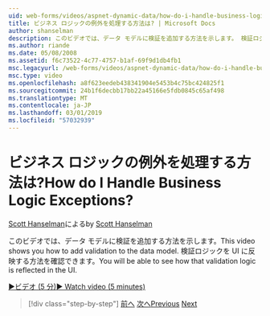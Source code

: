 ```yaml
---
uid: web-forms/videos/aspnet-dynamic-data/how-do-i-handle-business-logic-exceptions
title: ビジネス ロジックの例外を処理する方法は? | Microsoft Docs
author: shanselman
description: このビデオでは、データ モデルに検証を追加する方法を示します。 検証ロジックを UI に反映する方法を確認できます。
ms.author: riande
ms.date: 05/08/2008
ms.assetid: f6c73522-4c77-4757-b1af-69f9d1db4fb1
msc.legacyurl: /web-forms/videos/aspnet-dynamic-data/how-do-i-handle-business-logic-exceptions
msc.type: video
ms.openlocfilehash: a8f623eedeb438341904e5453b4c75bc424825f1
ms.sourcegitcommit: 24b1f6decbb17bb22a45166e5fdb0845c65af498
ms.translationtype: MT
ms.contentlocale: ja-JP
ms.lasthandoff: 03/01/2019
ms.locfileid: "57032939"
---
```

<a name="how-do-i-handle-business-logic-exceptions"></a><span data-ttu-id="ef481-105">ビジネス ロジックの例外を処理する方法は?</span><span class="sxs-lookup"><span data-stu-id="ef481-105">How do I Handle Business Logic Exceptions?</span></span>
====================
<span data-ttu-id="ef481-106">[Scott Hanselman](https://github.com/shanselman)による</span><span class="sxs-lookup"><span data-stu-id="ef481-106">by [Scott Hanselman](https://github.com/shanselman)</span></span>

<span data-ttu-id="ef481-107">このビデオでは、データ モデルに検証を追加する方法を示します。</span><span class="sxs-lookup"><span data-stu-id="ef481-107">This video shows you how to add validation to the data model.</span></span> <span data-ttu-id="ef481-108">検証ロジックを UI に反映する方法を確認できます。</span><span class="sxs-lookup"><span data-stu-id="ef481-108">You will be able to see how that validation logic is reflected in the UI.</span></span>

[<span data-ttu-id="ef481-109">&#9654;ビデオ (5 分)</span><span class="sxs-lookup"><span data-stu-id="ef481-109">&#9654; Watch video (5 minutes)</span></span>](https://channel9.msdn.com/Blogs/ASP-NET-Site-Videos/how-do-i-handle-business-logic-exceptions)

> [!div class="step-by-step"]
> <span data-ttu-id="ef481-110">[前へ](how-do-i-change-how-my-fields-render.md)
> [次へ](how-do-i-make-custom-pages.md)</span><span class="sxs-lookup"><span data-stu-id="ef481-110">[Previous](how-do-i-change-how-my-fields-render.md)
[Next](how-do-i-make-custom-pages.md)</span></span>
